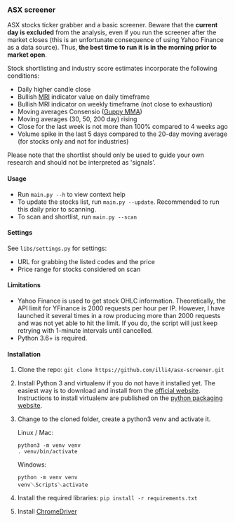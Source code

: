 ### ASX screener

ASX stocks ticker grabber and a basic screener. Beware that the **current day is excluded** from the analysis, even if you run the screener after the market closes (this is an unfortunate consequence of using Yahoo Finance as a data source). Thus, **the best time to run it is in the morning prior to market open**.

Stock shortlisting and industry score estimates incorporate the following conditions: 
- Daily higher candle close
- Bullish [MRI](https://tonevays.com/indicator) indicator value on daily timeframe
- Bullish MRI indicator on weekly timeframe (not close to exhaustion)
- Moving averages Consensio ([Guppy MMA](https://www.investopedia.com/terms/g/guppy-multiple-moving-average.asp))
- Moving averages (30, 50, 200 day) rising 
- Close for the last week is not more than 100% compared to 4 weeks ago
- Volume spike in the last 5 days compared to the 20-day moving average (for stocks only and not for industries)

Please note that the shortlist should only be used to guide your own research and should not be interpreted as 'signals'. 

#### Usage  
- Run `main.py --h` to view context help 
- To update the stocks list, run `main.py --update`. Recommended to run this daily prior to scanning.
- To scan and shortlist, run `main.py --scan`

#### Settings 
See `libs/settings.py` for settings: 
- URL for grabbing the listed codes and the price
- Price range for stocks considered on scan

#### Limitations
- Yahoo Finance is used to get stock OHLC information. Theoretically, the API limit for YFinance is 2000 requests per hour per IP. However, I have launched it several times in a row producing more than 2000 requests and was not yet able to hit the limit. If you do, the script will just keep retrying with 1-minute intervals until cancelled.
- Python 3.6+ is required.

#### Installation

1. Clone the repo: `git clone https://github.com/illi4/asx-screener.git`
2. Install Python 3 and virtualenv if you do not have it installed yet. The easiest way is to download and install from the [official website](https://www.python.org/downloads/). Instructions to install virtualenv are published on the [python packaging website](https://packaging.python.org/guides/installing-using-pip-and-virtual-environments/). 
3. Change to the cloned folder, create a python3 venv and activate it. 
    
    Linux / Mac: 
    ```
    python3 -m venv venv
    . venv/bin/activate
    ```
   
    Windows: 
    ```
    python -m venv venv
    venv＼Scripts＼activate
    ```
   
4. Install the required libraries: `pip install -r requirements.txt`
5. Install [ChromeDriver](https://sites.google.com/a/chromium.org/chromedriver/home)

